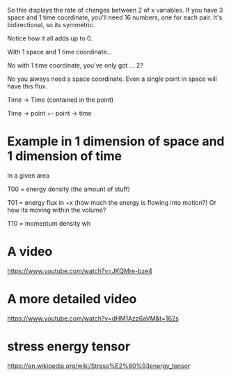 So this displays the rate of changes between 2 of x variables. If you have 3 space and 1 time coordinate, you'll need 16 numbers, one for each pair. It's bidirectional, so its symmetric.

Notice how it all adds up to 0.

With 1 space and 1 time coordinate...

No with 1 time coordinate, you've only got ... 2?

No you always need a space coordinate. Even a single point in space will have this flux.

Time -> Time (contained in the point)

Time -> point +- point -> time

# Example in 1 dimension of space and 1 dimension of time

In a given area

T00 = energy density (the amount of stuff)

T01 = energy flux in +x (how much the energy is flowing into motion?) Or how its moving within the volume?

T10 = momentum density wh

# A video

https://www.youtube.com/watch?v=JKQMre-bze4

# A more detailed video

https://www.youtube.com/watch?v=dHM1Azz6aVM&t=162s

# stress energy tensor

https://en.wikipedia.org/wiki/Stress%E2%80%93energy_tensor